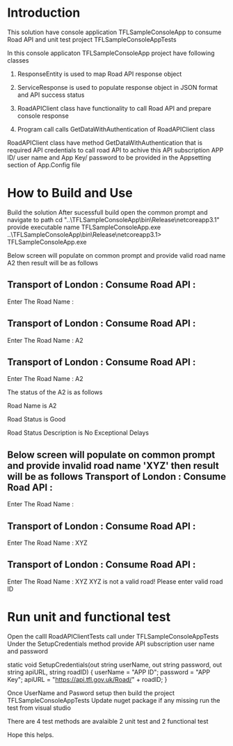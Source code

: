 ﻿# Introduction
 This solution have console application TFLSampleConsoleApp to consume Road API and unit test project TFLSampleConsoleAppTests

In this console applicaton TFLSampleConsoleApp project have following classes
1. ResponseEntity is used to map Road API response object

2. ServiceResponse is used to populate response object in JSON format and API success status

3. RoadAPIClient class have functionality to call Road API and prepare console response

4. Program call calls GetDataWithAuthentication of RoadAPIClient class 

RoadAPIClient class have method GetDataWithAuthentication that is required API credentials to call road API to achive this
API subscription APP ID/ user name and App Key/ password to be provided in the Appsetting section of App.Config file

<appSettings>
		<add key="ApiURL" value="https://api.tfl.gov.uk/Road/" />
		<add key="ApiUserName" value="UserName" />
		<add key="ApiPassword" value="Password" />
</appSettings>

# How to Build and Use
Build the solution
After sucessfull build open the common prompt and navigate to path 
cd "..\TFLSampleConsoleApp\bin\Release\netcoreapp3.1\"
provide executable name TFLSampleConsoleApp.exe
..\TFLSampleConsoleApp\bin\Release\netcoreapp3.1> TFLSampleConsoleApp.exe

Below screen will populate on common prompt and provide valid road name A2 then result will be as follows


 Transport of London : Consume Road API :
---------------------------------------------------
 Enter The Road Name :

 
  Transport of London : Consume Road API :
---------------------------------------------------
 Enter The Road Name : A2

 
  Transport of London : Consume Road API :
---------------------------------------------------
 Enter The Road Name : A2

 The status of the A2 is as follows

 Road Name is A2

 Road Status is Good

 Road Status Description is No Exceptional Delays


 Below screen will populate on common prompt and provide invalid road name 'XYZ' then result will be as follows
 Transport of London : Consume Road API :
---------------------------------------------------
 Enter The Road Name :

 
  Transport of London : Consume Road API :
---------------------------------------------------
 Enter The Road Name : XYZ

 
  Transport of London : Consume Road API :
---------------------------------------------------
 Enter The Road Name : XYZ
 XYZ is not a valid road!
 Please enter valid road ID

 # Run unit and functional test

 Open the calll RoadAPIClientTests call under TFLSampleConsoleAppTests
 Under the SetupCredentials method provide API subscription user name and password 

 static void SetupCredentials(out string userName, out string password, out string apiURL, string roadID)
        {
            userName = "APP ID";
            password = "APP Key";
            apiURL = "https://api.tfl.gov.uk/Road/" + roadID;
         }

 Once UserName and Pasword setup then build the project TFLSampleConsoleAppTests
 Update nuget package if any missing
 run the test from visual studio

 There are 4 test methods are avalaible 
 2 unit test and 2 functional test




Hope this helps.



